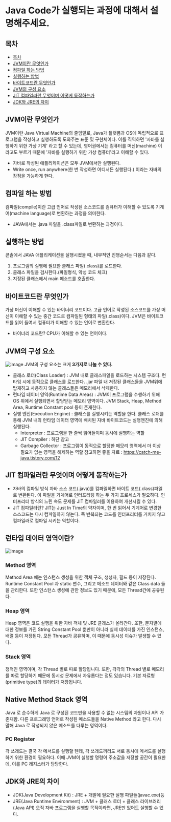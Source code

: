 # Java Code가 실행되는 과정에 대해서 설명해주세요.

## 목차
- [목차](#목차)
- [JVM이란 무엇인가](#JVM이란-무엇인가)
- [컴파일 하는 방법](#컴파일-하는-방법)
- [실행하는 방법](#실행하는-방법)
- [바이트코드란 무엇인가](#바이트코드란-무엇인가)
- [JVM의 구성 요소](#JVM의-구성-요소)
- [JIT 컴파일러란 무엇이며 어떻게 동작하는가](#JIT-컴파일러란-무엇이며-어떻게-동작하는가)
- [JDK와 JRE의 차이](#JDK와-JRE의-차이)

## JVM이란 무엇인가
<!-- 텍스트 입력하기 -->
JVM이란 Java Virtual Machine의 줄임말로, Java가 플랫폼과 OS에 독립적으로 프로그램을 작성하고 실행하도록 도와주는 표준 및 구현체이다. 이를 직역하면 '자바를 실행하기 위한 가상 기계' 라고 할 수 있는데, 영어권에서는 컴퓨터를 머신(machine) 이라고도 부르기 때문에 '자바를 실행하기 위한 가상 컴퓨터'라고 이해할 수 있다.
* 자바로 작성된 애플리케이션은 모두 JVM에서만 실행된다.
* Write once, run anywhere(한 번 작성하면 어디서든 실행된다.) 이라는 자바의 장점을 가능하게 한다.

## 컴파일 하는 방법
컴파일(compile)이란 고급 언어로 작성된 소스코드를 컴퓨터가 이해할 수 있도록 기계어(machine language)로 변환하는 과정을 의미한다. 
* JAVA에서는 .java 파일을 .class파일로 변환하는 과정이다.

## 실행하는 방법
콘솔에서 JAVA 애플리케이션을 실행시켰을 때, 내부적인 진행순서는 다음과 같다.
1. 프로그램의 실행에 필요한 클래스 파일(.class)를 로드한다.
2. 클래스 파일을 검사한다.(파일형식, 악성 코드 체크)
3. 지정된 클래스에서 main 메소드를 호출한다.

## 바이트코드란 무엇인가
가상 머신이 이해할 수 있는 바이너리 코드이다. 고급 언어로 작성된 소스코드를 가상 머신이 이해할 수 있는 중간 코드로 컴파일된 형태의 파일(.class)이다.
JVM은 바이트코드를 읽어 들여서 컴퓨터가 이해할 수 있는 언어로 변환한다.
* 바이너리 코드란? CPU가 이해할 수 있는 언어이다.

## JVM의 구성 요소
![image](https://github.com/MJU-Capstone-Album2Me/REPOST-Backend/assets/59856002/aa65f8c1-6a16-4332-bf5a-d97b78a64cab)
JVM의 구성 요소는 크게 **3가지로 나눌 수 있다.**
* 클래스 로더(Class Loader) : JVM 내로 클래스파일을 로드하는 시스템 구조다. 런타임 시에 동적으로 클래스를 로드한다. .jar 파일 내 저장된 클래스들을 JVM위에 탑재하고 사용하지 않는 클래스들은 메모리에서 삭제한다.
* 런타임 데이터 영역(Runtime Data Areas) : JVM이 프로그램을 수행하기 위해 OS 위에서 실행되면서 할당받는 메모리 영역이다. JVM Stack, Heap, Method Area, Runtime Constant pool 등이 존재한다.
* 실행 엔진(Execution Engine) : 클래스를 실행시키는 역할을 한다. 클래스 로더를 통해 JVM 내의 런타임 데이터 영역에 배치된 자바 바이트코드는 실행엔진에 의해 실행된다.
    * Interpreter : 프로그램을 한 줄씩 읽어들이며 동시에 실행하는 역할
    * JIT Compiler : 하단 참고
    * Garbage Collector : 프로그램이 동적으로 할당한 메모리 영역에서 더 이상 필요가 없는 영역을 해제하는 역할
      참고하면 좋을 자료 : https://catch-me-java.tistory.com/12

## JIT 컴파일러란 무엇이며 어떻게 동작하는가
* 자바의 컴파일 방식
  자바 소스 코드(.java)를 컴파일하면 바이트 코드(.class)파일로 변환된다. 이 파일을 기계어로 인터프리팅 하는 두 가지 프로세스가 필요하다.
  인터프리터 방식의 느린 속도 문제를 JIT 컴파일러를 이용하여 개선시킬 수 있다.
* JIT 컴파일러란?
  JIT는 Just In Time의 약자이며, 한 번 읽어서 기계어로 변경한 소스코드는 다시 컴파일하지 않는다. 즉 반복되는 코드를 인터프리터를 거치지 않고 컴파일러로 컴파일 시키는 역할이다.

## 런타입 데이터 영역이란?
![image](https://github.com/MJU-Capstone-Album2Me/REPOST-Backend/assets/59856002/e972d3b1-9a68-4562-bb79-f060b1ce60e9)

### Method 영역
Method Area 에는 인스턴스 생성을 위한 객체 구조, 생성자, 필드 등이 저장된다.
Runtime Constant Pool 과 static 변수, 그리고 메소드 데이터와 같은 Class data 들을 관리한다.
또한 인스턴스 생성에 관한 정보도 있기 때문에, 모든 Thread간에 공유된다.

### Heap 영역
Heap 영역은 코드 실행을 위한 자바 객체 및 JRE 클래스가 올라간다. 
또한, 문자열에 대한 정보를 가진 String Constant Pool 뿐만이 아니라 실제 데이터를 가진 인스턴스, 배열 등이 저장된다.
모든 Thread가 공유하며, 이 때문에 동시성 이슈가 발생할 수 있다.

### Stack 영역
정적인 영역이며, 각 Thread 별로 따로 할당됩니다. 또한, 각각의 Thread 별로 메모리를 따로 할당하기 때문에 동시성 문제에서 자유롭다는 점도 있습니다.
기본 자료형(primitive type)의 데이터가 저장됩니다.

## Native Method Stack 영역
Java 로 순수하게 Java 로 구성된 코드만을 사용할 수 없는 시스템의 자원이나 API 가 존재함.
다른 프로그래밍 언어로 작성된 메소드들을 Native Method 라고 한다.
다시 말해 Java 로 작성되지 않은 메소드를 다루는 영역이다.

### PC Register
각 쓰레드는 결국 각 메서드를 실행할 텐데, 각 쓰레드끼리도 서로 동시에 메서드를 실행하기 위한 환경이 필요하다.
이때 JVM이 실행할 명령어 주소값을 저장할 공간이 필요한데, 이를 PC 레지스터가 담당한다.



## JDK와 JRE의 차이
* JDK(Java Development Kit) : JRE + 개발에 필요한 실행 파일들(javac.exe)등
* JRE(Java Runtime Environment) : JVM + 클래스 로더 + 클래스 라이브러리(Java API) 오직 자바 프로그램을 실행할 목적이라면, JRE만 있어도 실행할 수 있다.
